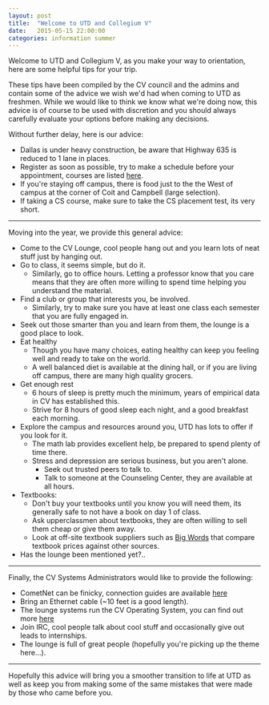 ```yaml
---
layout: post
title:  "Welcome to UTD and Collegium V"
date:   2015-05-15 22:00:00
categories: information summer
---
```

Welcome to UTD and Collegium V, as you make your way to orientation, here are some helpful tips for your trip. <!--more-->

These tips have been compiled by the CV council and the admins and contain some of the advice we wish we'd had when coming to UTD as freshmen.  While we would like to think we know what we're doing now, this advice is of course to be used with discretion and you should always carefully evaluate your options before making any decisions.

Without further delay, here is our advice:

  * Dallas is under heavy construction, be aware that Highway 635 is reduced to 1 lane in places.
  * Register as soon as possible, try to make a schedule before your appointment, courses are listed [here](http://coursebook.utdallas.edu).
  * If you're staying off campus, there is food just to the the West of campus at the corner of Coit and Campbell (large selection).
  * If taking a CS course, make sure to take the CS placement test, its very short.

---

Moving into the year, we provide this general advice:

  * Come to the CV Lounge, cool people hang out and you learn lots of neat stuff just by hanging out.
  * Go to class, it seems simple, but do it.
    * Similarly, go to office hours.  Letting a professor know that you care means that they are often more willing to spend time helping you understand the material.
  * Find a club or group that interests you, be involved.
    * Similarly, try to make sure you have at least one class each semester that you are fully engaged in.
  * Seek out those smarter than you and learn from them, the lounge is a good place to look.
  * Eat healthy
    * Though you have many choices, eating healthy can keep you feeling well and ready to take on the world.
    * A well balanced diet is available at the dining hall, or if you are living off campus, there are many high quality grocers.
  * Get enough rest
    * 6 hours of sleep is pretty much the minimum, years of empirical data in CV has established this.
    * Strive for 8 hours of good sleep each night, and a good breakfast each morning.
  * Explore the campus and resources around you, UTD has lots to offer if you look for it.
    * The math lab provides excellent help, be prepared to spend plenty of time there.
    * Stress and depression are serious business, but you aren't alone.
      * Seek out trusted peers to talk to.
      * Talk to someone at the Counseling Center, they are available at all hours.
  * Textbooks:
    * Don't buy your textbooks until you know you will need them, its generally safe to not have a book on day 1 of class.
    * Ask upperclassmen about textbooks, they are often willing to sell them cheap or give them away.
    * Look at off-site textbook suppliers such as [Big Words](http://bigwords.com) that compare textbook prices against other sources.
  * Has the lounge been mentioned yet?..

---

Finally, the CV Systems Administrators would like to provide the following:

  * CometNet can be finicky, connection guides are available [here](http://www.utdallas.edu/ir/howto/cometnet/)
  * Bring an Ethernet cable (~10 feet is a good length).
  * The lounge systems run the CV Operating System, you can find out more [here](https://github.com/collegiumv/cv_client_bleeding)
  * Join IRC, cool people talk about cool stuff and occasionally give out leads to internships.
  * The lounge is full of great people (hopefully you're picking up the theme here...).

---

Hopefully this advice will bring you a smoother transition to life at UTD as well as keep you from making some of the same mistakes that were made by those who came before you.

